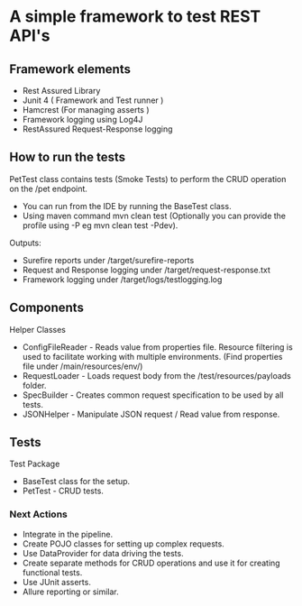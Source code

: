 # A simple framework to test REST API's

## Framework elements
+ Rest Assured Library
+ Junit 4 ( Framework and Test runner )
+ Hamcrest (For managing asserts )
+ Framework logging using Log4J
+ RestAssured Request-Response logging

## How to run the tests
PetTest class contains tests (Smoke Tests) to perform the CRUD operation on the /pet endpoint.

+ You can run from the IDE by running the BaseTest class.
+ Using maven command mvn clean test (Optionally you can provide the profile using -P eg mvn clean test -Pdev).

Outputs:
+ Surefire reports under /target/surefire-reports
+ Request and Response logging under /target/request-response.txt
+ Framework logging under /target/logs/testlogging.log

## Components
Helper Classes
+ ConfigFileReader - Reads value from properties file. Resource filtering is used to facilitate working with multiple environments. (Find properties file under /main/resources/env/)
+ RequestLoader - Loads request body from the /test/resources/payloads folder.
+ SpecBuilder - Creates common request specification to be used by all tests.
+ JSONHelper - Manipulate JSON request / Read value from response.

## Tests
Test Package
+ BaseTest class for the setup.
+ PetTest - CRUD tests.

### Next Actions
+ Integrate in the pipeline.
+ Create POJO classes for setting up complex requests.
+ Use DataProvider for data driving the tests.
+ Create separate methods for CRUD operations and use it for creating functional tests.
+ Use JUnit asserts.
+ Allure reporting or similar.



